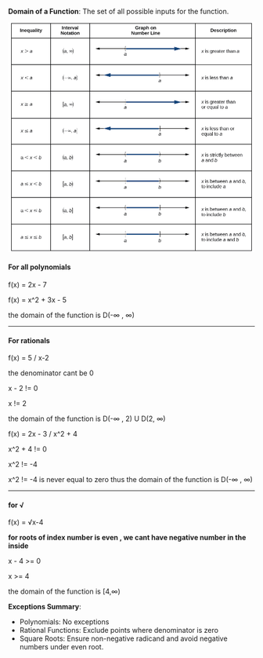 


**Domain of a Function**: The set of all possible inputs for the function.

![](../images/Pasted%20image%2020240422123747.png)

#### **For all polynomials** 

f(x) = 2x - 7

f(x) = x^2 + 3x - 5

the domain of the function is D(-∞ , ∞)

---

#### **For rationals**

f(x) = 5 / x-2 

the denominator cant be 0

x - 2 != 0

x != 2

the domain of the function is D(-∞ , 2) U D(2, ∞)

f(x) = 2x - 3 / x^2 + 4

x^2 + 4 != 0

x^2 != -4

x^2 != -4 is never equal to zero thus the domain of the function is  D(-∞ , ∞)


---

#### **for √**


f(x) = √x-4

**for roots of index number is even , we cant have  negative number in the inside**

x - 4 >= 0

x >= 4

the domain of the function is \[4,∞)



**Exceptions Summary**:

- Polynomials: No exceptions
- Rational Functions: Exclude points where denominator is zero
- Square Roots: Ensure non-negative radicand and avoid negative numbers under even root.